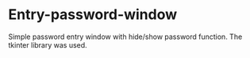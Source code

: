 # Entry-password-window

Simple password entry window with hide/show password function. 
The tkinter library was used.
